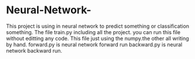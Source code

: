 # Neural-Network-
This project is using in neural network to predict something or classification something.
The file train.py including all the project. you can run this file without editting any code.
This file just using the numpy.the other all writing by hand.
forward.py is neural network forward run
backward.py is neural network backward run.
